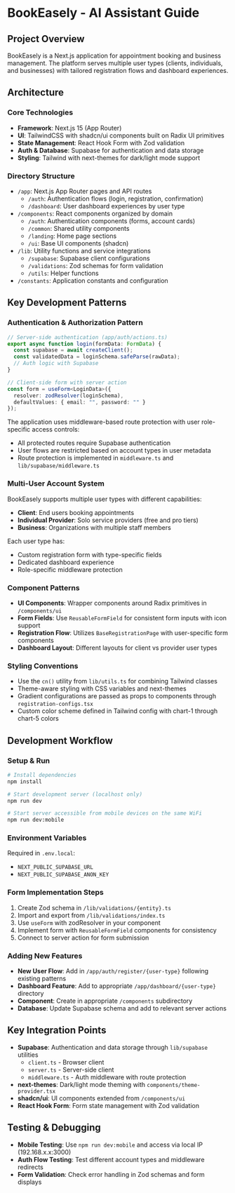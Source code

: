 # BookEasely - AI Assistant Guide

## Project Overview
BookEasely is a Next.js application for appointment booking and business management. The platform serves multiple user types (clients, individuals, and businesses) with tailored registration flows and dashboard experiences.

## Architecture

### Core Technologies
- **Framework**: Next.js 15 (App Router)
- **UI**: TailwindCSS with shadcn/ui components built on Radix UI primitives
- **State Management**: React Hook Form with Zod validation
- **Auth & Database**: Supabase for authentication and data storage
- **Styling**: Tailwind with next-themes for dark/light mode support

### Directory Structure
- `/app`: Next.js App Router pages and API routes
  - `/auth`: Authentication flows (login, registration, confirmation)
  - `/dashboard`: User dashboard experiences by user type
- `/components`: React components organized by domain
  - `/auth`: Authentication components (forms, account cards)
  - `/common`: Shared utility components
  - `/landing`: Home page sections
  - `/ui`: Base UI components (shadcn)
- `/lib`: Utility functions and service integrations
  - `/supabase`: Supabase client configurations
  - `/validations`: Zod schemas for form validation
  - `/utils`: Helper functions
- `/constants`: Application constants and configuration

## Key Development Patterns

### Authentication & Authorization Pattern
```typescript
// Server-side authentication (app/auth/actions.ts)
export async function login(formData: FormData) {
  const supabase = await createClient();
  const validatedData = loginSchema.safeParse(rawData);
  // Auth logic with Supabase
}

// Client-side form with server action
const form = useForm<LoginData>({
  resolver: zodResolver(loginSchema),
  defaultValues: { email: "", password: "" }
});
```

The application uses middleware-based route protection with user role-specific access controls:
- All protected routes require Supabase authentication
- User flows are restricted based on account types in user metadata
- Route protection is implemented in `middleware.ts` and `lib/supabase/middleware.ts`

### Multi-User Account System
BookEasely supports multiple user types with different capabilities:
- **Client**: End users booking appointments
- **Individual Provider**: Solo service providers (free and pro tiers)
- **Business**: Organizations with multiple staff members

Each user type has:
- Custom registration form with type-specific fields
- Dedicated dashboard experience
- Role-specific middleware protection

### Component Patterns
- **UI Components**: Wrapper components around Radix primitives in `/components/ui`
- **Form Fields**: Use `ReusableFormField` for consistent form inputs with icon support
- **Registration Flow**: Utilizes `BaseRegistrationPage` with user-specific form components
- **Dashboard Layout**: Different layouts for client vs provider user types

### Styling Conventions
- Use the `cn()` utility from `lib/utils.ts` for combining Tailwind classes
- Theme-aware styling with CSS variables and next-themes
- Gradient configurations are passed as props to components through `registration-configs.tsx`
- Custom color scheme defined in Tailwind config with chart-1 through chart-5 colors

## Development Workflow

### Setup & Run
```bash
# Install dependencies
npm install

# Start development server (localhost only)
npm run dev

# Start server accessible from mobile devices on the same WiFi
npm run dev:mobile
```

### Environment Variables
Required in `.env.local`:
- `NEXT_PUBLIC_SUPABASE_URL`
- `NEXT_PUBLIC_SUPABASE_ANON_KEY`

### Form Implementation Steps
1. Create Zod schema in `/lib/validations/{entity}.ts`
2. Import and export from `/lib/validations/index.ts`
3. Use `useForm` with zodResolver in your component
4. Implement form with `ReusableFormField` components for consistency
5. Connect to server action for form submission

### Adding New Features
- **New User Flow**: Add in `/app/auth/register/{user-type}` following existing patterns
- **Dashboard Feature**: Add to appropriate `/app/dashboard/{user-type}` directory
- **Component**: Create in appropriate `/components` subdirectory
- **Database**: Update Supabase schema and add to relevant server actions

## Key Integration Points
- **Supabase**: Authentication and data storage through `lib/supabase` utilities
  - `client.ts` - Browser client
  - `server.ts` - Server-side client
  - `middleware.ts` - Auth middleware with route protection
- **next-themes**: Dark/light mode theming with `components/theme-provider.tsx`
- **shadcn/ui**: UI components extended from `/components/ui`
- **React Hook Form**: Form state management with Zod validation

## Testing & Debugging
- **Mobile Testing**: Use `npm run dev:mobile` and access via local IP (192.168.x.x:3000)
- **Auth Flow Testing**: Test different account types and middleware redirects
- **Form Validation**: Check error handling in Zod schemas and form displays
